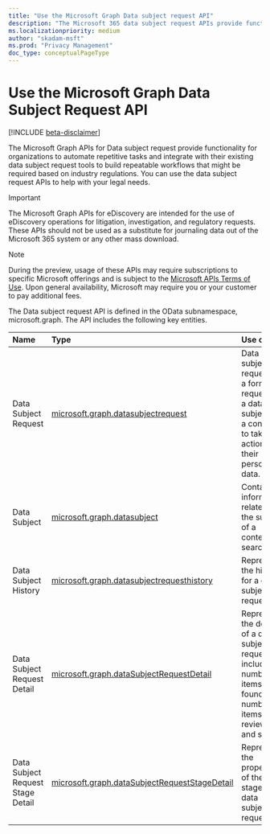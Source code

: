 ```yaml
---
title: "Use the Microsoft Graph Data subject request API"
description: "The Microsoft 365 data subject request APIs provide functionality for organizations to automate repetitive tasks and integrate with their existing data subject request tools to build a repeatable workflows that might be required based on industry regulations. You can use the Data subject request APIs to help with your legal needs."
ms.localizationpriority: medium
author: "skadam-msft"
ms.prod: "Privacy Management"
doc_type: conceptualPageType
---
```


# Use the Microsoft Graph Data Subject Request API

[!INCLUDE [beta-disclaimer](../../includes/beta-disclaimer.md)]

The Microsoft Graph APIs for Data subject request provide functionality for organizations to automate repetitive tasks and integrate with their existing data subject request tools to build repeatable workflows that might be required based on industry regulations. You can use the data subject request APIs to help with your legal needs.

> [!IMPORTANT]
> The Microsoft Graph APIs for eDiscovery are intended for the use of eDiscovery operations for litigation, investigation, and regulatory requests. These APIs should not be used as a substitute for journaling data out of the Microsoft 365 system or any other mass download.

> [!NOTE]
> During the preview, usage of these APIs may require subscriptions to specific Microsoft offerings and is subject to the [Microsoft APIs Terms of Use](/legal/microsoft-apis/terms-of-use?context=graph%252fcontext).  Upon general availability, Microsoft may require you or your customer to pay additional fees.
>
> 

The Data subject request API is defined in the OData subnamespace, microsoft.graph. The API includes the following key entities.

| Name | Type       | Use case |
|:-|:-|:-|
| Data Subject Request | [microsoft.graph.datasubjectrequest](datasubjectrequest.md) | Data subject request is a formal request by a data subject to a controller to take an action on their personal data. |
| Data Subject | [microsoft.graph.datasubject](datasubject.md) | Contains information related to the subject of a content search. |
| Data Subject History | [microsoft.graph.datasubjectrequesthistory](datasubjectrequesthistory.md) | Represents the history for a data subject request. |
| Data Subject Request Detail | [microsoft.graph.dataSubjectRequestDetail](dataSubjectRequestDetail.md) | Represents the details of a data subject request, including number of items found, number of items reviewed, and so on. |
| Data Subject Request Stage Detail | [microsoft.graph.dataSubjectRequestStageDetail](dataSubjectRequestStageDetail.md) | Represents the properties of the stages of a data subject request. |



